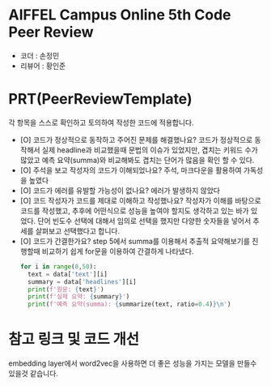 # AIFFEL Campus Online 5th Code Peer Review
- 코더 : 손정민
- 리뷰어 : 황인준


# PRT(PeerReviewTemplate) 
각 항목을 스스로 확인하고 토의하여 작성한 코드에 적용합니다.

- [O] 코드가 정상적으로 동작하고 주어진 문제를 해결했나요?
  코드가 정상적으로 동작해서 실제 headline과 비교했을때 문법의 이슈가 있었지만, 겹치는 키워드 수가 많았고 예측 요약(summa)와 비교해봐도 겹치는 단어가 많음을 확인 할 수 있다.
- [O] 주석을 보고 작성자의 코드가 이해되었나요?
  주석, 마크다운을 활용하여 가독성을 높였다
- [O] 코드가 에러를 유발할 가능성이 없나요?
  에러가 발생하지 않았다
- [O] 코드 작성자가 코드를 제대로 이해하고 작성했나요?
  작성자가 이해를 바탕으로 코드를 작성했고, 추후에 어떤식으로 성능을 높여야 할지도 생각하고 있는 바가 있었다.
  단어 빈도수 선택에 대해서 임의로 선택을 했지만 다양한 숫자들을 넣어서 추세를 살펴보고 선택했다고 합니다.
- [O] 코드가 간결한가요?
  step 5에서 summa를 이용해서 추출적 요약해보기를 진행할때 비교하기 쉽게 for문을 이용하여 간결하게 나타냈다.
  ```python
  for i in range(0,50):
    text = data['text'][i]
    summary = data['headlines'][i]
    print(f'원문: {text}')
    print(f'실제 요약: {summary}')
    print(f'예측 요약(summa): {summarize(text, ratio=0.4)}\n')
  ```


# 참고 링크 및 코드 개선
embedding layer에서 word2vec을 사용하면 더 좋은 성능을 가지는 모델을 만들수 있을것 같습니다.
